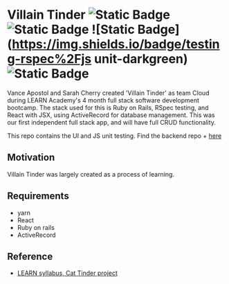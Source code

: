 # Villain Tinder ![Static Badge](https://img.shields.io/badge/stack-ruby%20on%20rails-darkred) ![Static Badge](https://img.shields.io/badge/UI-react-steelblue) ![Static Badge](https://img.shields.io/badge/testing-rspec%2Fjs unit-darkgreen) ![Static Badge](https://img.shields.io/badge/db-activerecord-midnightblue)


Vance Apostol and Sarah Cherry created 'Villain Tinder' as team Cloud during LEARN Academy's 4 month full stack software development bootcamp. The stack used for this is Ruby on Rails, RSpec testing, and React with JSX, using ActiveRecord for database management. This was our first independent full stack app, and will have full CRUD functionality. 

This repo contains the UI and JS unit testing. Find the backend repo + [here](https://github.com/learn-academy-2023-charlie/cat-tinder-backend-cloud/tree/main)

## Motivation
Villain Tinder was largely created as a process of learning.

## Requirements
 - yarn
 - React
 - Ruby on rails
 - ActiveRecord

## Reference
+ [LEARN syllabus, Cat Tinder project](https://github.com/learn-academy-2023-charlie/syllabus#unit-eight-cat-tinder-combining-react-and-rails)
